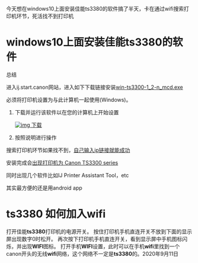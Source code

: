 

今天想在windows10上面安装佳能ts3380的软件搞了半天，卡在通过wifi搜索打印机环节，死活找不到打印机



# windows10上面安装佳能ts3380的软件

总结

进入ij.start.canon网站，进入如下下载链接安装<u>win-ts3300-1_2-n_mcd.exe</u>

必须将打印机设置为与此计算机一起使用(Windows)。

1. 下载并运行该软件以在您的计算机上开始设置

   [![img](https://ij.manual.canon/ij/webmanual/WebGS/WGS/images/common/wg_dl_icon.png) 下载](https://pdisp01.c-wss.com/gdl/WWUFORedirectTarget.do?id=MDEwMDAxMDM2NzAz&cmp=Y01&lang=EN)

2. 按照说明进行操作

搜索打印机环节如果找不到，<u>自己输入ip链接就能成功</u>

安装完成会<u>出现打印机为 Canon TS3300 series</u>

同时出现几个软件比如IJ Printer Assistant Tool，etc



其实最方便的还是用android app



# ts3380 如何加入wifi

打开佳能**ts3380**打印机的电源开关。 按住打印机手机直连开关不放到下面的显示屏出现数字0时松开。 再次按下打印机手机直连开关，看到显示屏中手机图标闪烁，并出现**WIFI**图标。 打开手机**WIFI**设置，此时可以在手机**wifi**里找到一个canon开头的无线**wifi**网络，这个网络不一定是**ts3380**的。2020年9月11日

